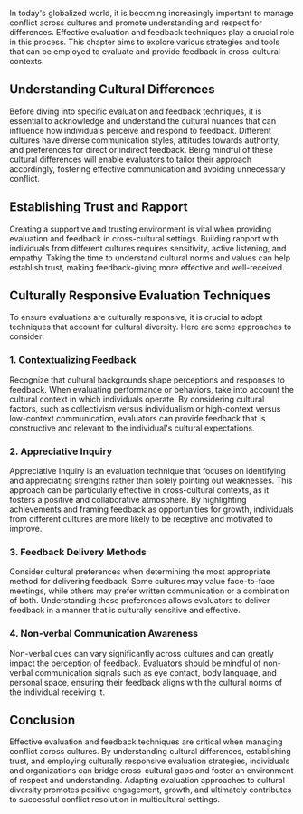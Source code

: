 
In today's globalized world, it is becoming increasingly important to manage conflict across cultures and promote understanding and respect for differences. Effective evaluation and feedback techniques play a crucial role in this process. This chapter aims to explore various strategies and tools that can be employed to evaluate and provide feedback in cross-cultural contexts.

## Understanding Cultural Differences

Before diving into specific evaluation and feedback techniques, it is essential to acknowledge and understand the cultural nuances that can influence how individuals perceive and respond to feedback. Different cultures have diverse communication styles, attitudes towards authority, and preferences for direct or indirect feedback. Being mindful of these cultural differences will enable evaluators to tailor their approach accordingly, fostering effective communication and avoiding unnecessary conflict.

## Establishing Trust and Rapport

Creating a supportive and trusting environment is vital when providing evaluation and feedback in cross-cultural settings. Building rapport with individuals from different cultures requires sensitivity, active listening, and empathy. Taking the time to understand cultural norms and values can help establish trust, making feedback-giving more effective and well-received.

## Culturally Responsive Evaluation Techniques

To ensure evaluations are culturally responsive, it is crucial to adopt techniques that account for cultural diversity. Here are some approaches to consider:

### 1\. Contextualizing Feedback

Recognize that cultural backgrounds shape perceptions and responses to feedback. When evaluating performance or behaviors, take into account the cultural context in which individuals operate. By considering cultural factors, such as collectivism versus individualism or high-context versus low-context communication, evaluators can provide feedback that is constructive and relevant to the individual's cultural expectations.

### 2\. Appreciative Inquiry

Appreciative Inquiry is an evaluation technique that focuses on identifying and appreciating strengths rather than solely pointing out weaknesses. This approach can be particularly effective in cross-cultural contexts, as it fosters a positive and collaborative atmosphere. By highlighting achievements and framing feedback as opportunities for growth, individuals from different cultures are more likely to be receptive and motivated to improve.

### 3\. Feedback Delivery Methods

Consider cultural preferences when determining the most appropriate method for delivering feedback. Some cultures may value face-to-face meetings, while others may prefer written communication or a combination of both. Understanding these preferences allows evaluators to deliver feedback in a manner that is culturally sensitive and effective.

### 4\. Non-verbal Communication Awareness

Non-verbal cues can vary significantly across cultures and can greatly impact the perception of feedback. Evaluators should be mindful of non-verbal communication signals such as eye contact, body language, and personal space, ensuring their feedback aligns with the cultural norms of the individual receiving it.

## Conclusion

Effective evaluation and feedback techniques are critical when managing conflict across cultures. By understanding cultural differences, establishing trust, and employing culturally responsive evaluation strategies, individuals and organizations can bridge cross-cultural gaps and foster an environment of respect and understanding. Adapting evaluation approaches to cultural diversity promotes positive engagement, growth, and ultimately contributes to successful conflict resolution in multicultural settings.
